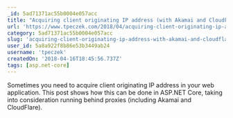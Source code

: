 ```yaml
---
_id: 5ad71371ac55b0004e057acc
title: "Acquiring client originating IP address (with Akamai and CloudFlare support) in ASP.NET Core"
url: 'https://www.tpeczek.com/2018/04/acquiring-client-originating-ip-address_17.html'
category: 5ad71371ac55b0004e057acc
slug: 'acquiring-client-originating-ip-address-with-akamai-and-cloudflare-support-in-aspnet-core'
user_id: 5a8a922f8b86e53b3449ab24
username: 'tpeczek'
createdOn: '2018-04-16T18:45:56.737Z'
tags: [asp.net-core]
---
```


Sometimes you need to acquire client originating IP address in your web application. This post shows how this can be done in ASP.NET Core, taking into consideration running behind proxies (including Akamai and CloudFlare).
